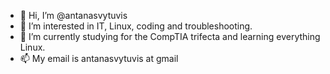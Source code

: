 - 👋 Hi, I’m @antanasvytuvis
- 👀 I’m interested in IT, Linux, coding and troubleshooting.   
- 🌱 I’m currently studying for the CompTIA trifecta and learning everything Linux.
- 📫 My email is antanasvytuvis at gmail

<!---
antanasvytuvis/antanasvytuvis is a ✨ special ✨ repository because its `README.md` (this file) appears on your GitHub profile.
You can click the Preview link to take a look at your changes.
--->
